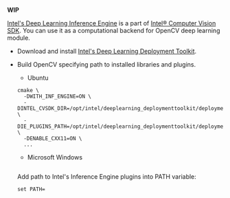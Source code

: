 **WIP**

[Intel's Deep Learning Inference Engine](https://software.intel.com/en-us/inference-engine-devguide) is a part of 
[Intel&reg; Computer Vision SDK](https://software.intel.com/en-us/computer-vision-sdk). You can use it as a computational backend for OpenCV deep learning module.

* Download and install [Intel's Deep Learning Deployment Toolkit](https://software.seek.intel.com/deep-learning-deployment).

* Build OpenCV specifying path to installed libraries and plugins.

  * Ubuntu
  ```
  cmake \
    -DWITH_INF_ENGINE=ON \
    -DINTEL_CVSDK_DIR=/opt/intel/deeplearning_deploymenttoolkit/deployment_tools/ \
    -DIE_PLUGINS_PATH=/opt/intel/deeplearning_deploymenttoolkit/deployment_tools/inference_engine/lib/ubuntu_16.04/intel64/ \
    -DENABLE_CXX11=ON \
    ...
  ```

  * Microsoft Windows
  ```
  ```

  Add path to Intel's Inference Engine plugins into PATH variable:
  ```
  set PATH=
  ```